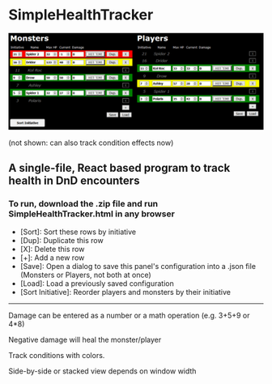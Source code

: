 # SimpleHealthTracker

![sample img](/img/two-column.PNG)

(not shown: can also track condition effects now)

## A single-file, React based program to track health in DnD encounters

### To run, download the .zip file and run SimpleHealthTracker.html in any browser

- [Sort]: Sort these rows by initiative
- [Dup]: Duplicate this row
- [X]: Delete this row
- [+]: Add a new row
- [Save]: Open a dialog to save this panel's configuration into a .json file (Monsters or Players, not both at once)
- [Load]: Load a previously saved configuration
- [Sort Initiative]: Reorder players and monsters by their initiative

---

  Damage can be entered as a number or a math operation (e.g. 3+5+9 or 4*8)

  Negative damage will heal the monster/player

  Track conditions with colors.

  Side-by-side or stacked view depends on window width

